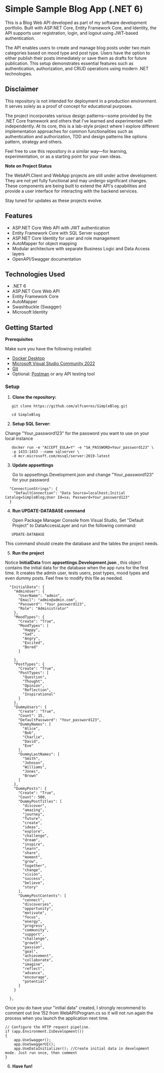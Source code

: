 # Simple Sample Blog App (.NET 6)

This is a Blog Web API developed as part of my software development portfolio. Built with ASP.NET Core, Entity Framework Core, and Identity, the API supports user registration, login, and logout using JWT-based authentication.

The API enables users to create and manage blog posts under two main categories based on mood type and post type. Users have the option to either publish their posts immediately or save them as drafts for future publication. This setup demonstrates essential features such as authentication, authorization, and CRUD operations using modern .NET technologies.

## Disclaimer
This repository is not intended for deployment in a production environment. It serves solely as a proof of concept for educational purposes.

The project incorporates various design patterns—some provided by the .NET Core framework and others that I’ve learned and experimented with independently. At its core, this is a lab-style project where I explore different implementation approaches for common functionalities such as authentication and authorization, TDD and design patterns like options pattern, strategy and others.

Feel free to use this repository in a similar way—for learning, experimentation, or as a starting point for your own ideas.

**Note on Project Status**

The WebAPI.Client and WebApp projects are still under active development. They are not yet fully functional and may undergo significant changes. These components are being built to extend the API's capabilities and provide a user interface for interacting with the backend services.

Stay tuned for updates as these projects evolve.

## Features

- ASP.NET Core Web API with JWT authentication
- Entity Framework Core with SQL Server support
- ASP.NET Core Identity for user and role management
- AutoMapper for object mapping
- Modular architecture with separate Business Logic and Data Access layers
- OpenAPI/Swagger documentation

## Technologies Used

- .NET 6
- ASP.NET Core Web API
- Entity Framework Core
- AutoMapper
- Swashbuckle (Swagger)
- Microsoft Identity

## Getting Started

**Prerequisites**

Make sure you have the following installed:

- [Docker Desktop](https://www.docker.com/products/docker-desktop/)
- [Microsoft Visual Studio Community 2022 ](https://visualstudio.microsoft.com/es/vs/community/)
- [Git](https://git-scm.com/)
- Optional: [Postman](https://www.postman.com/downloads/) or any API testing tool

### Setup

1. **Clone the repository:**

```
   git clone https://github.com/alfcanres/SimpleBlog.git

   cd SimpleBlog
```

2. **Setup SQL Server:**

Change "Your_password123" for the password you want to use on your local instance

```
   docker run -e "ACCEPT_EULA=Y" -e "SA_PASSWORD=Your_password123" \
   -p 1433:1433 --name sqlserver \
   -d mcr.microsoft.com/mssql/server:2019-latest
```

3. **Update appsettings**

   Go to appsettings.Development.json and change "Your_password123" for your password
```
  "ConnectionStrings": {
    "DefaultConnection": "Data Source=localhost;Initial Catalog=SimpleBlog;User Id=sa; Password=Your_password123"
  }
```

4. **Run UPDATE-DATABASE command**

   Open Package Manager Console from Visual Studio, Set "Default Project" to DataAccessLayer and run the following command:
```
   UPDATE-DATABASE
```
   This command should create the database and the tables the project needs. 
  
   
5. **Run the project**

Notice **InitialData** from **appsettings.Development.json** , this object contains the initial data for the database  when the app runs for the first time. It creates the admin user, tests users, post types, mood types and even dummy posts. Feel free to modify this file as needed. 
```
  "InitialData": {
    "AdminUser": {
      "UserName": "admin",
      "Email": "admin@admin.com",
      "Password": "Your_password123",
      "Role": "Administrator"
    },
    "MoodTypes": {
      "Create": "True",
      "MoodTypes": [
        "Happy",
        "Sad",
        "Angry",
        "Excited",
        "Bored"
      ]

    },
    "PostTypes": {
      "Create": "True",
      "PostTypes": [
        "Question",
        "Thought",
        "Opinion",
        "Reflection",
        "Inspirational"
      ]
    },
    "DummyUsers": {
      "Create": "True",
      "Count": 15,
      "DefaultPassword": "Your_password123",
      "DummyNames": [
        "Alice",
        "Bob",
        "Charlie",
        "David",
        "Eve"
      ],
      "DummyLastNames": [
        "Smith",
        "Johnson",
        "Williams",
        "Jones",
        "Brown"
      ]
    },
    "DummyPosts": {
      "Create": "True",
      "Count": 500,
      "DummyPostTitles": [
        "discover",
        "amazing",
        "journey",
        "future",
        "create",
        "ideas",
        "explore",
        "challenge",
        "dream",
        "inspire",
        "learn",
        "share",
        "moment",
        "grow",
        "together",
        "change",
        "vision",
        "success",
        "believe",
        "story"
      ],
      "DummyPostContents": [
        "connect",
        "discoveries",
        "opportunity",
        "motivate",
        "focus",
        "energy",
        "progress",
        "community",
        "support",
        "challenge",
        "growth",
        "passion",
        "goal",
        "achievement",
        "collaborate",
        "imagine",
        "reflect",
        "advance",
        "encourage",
        "potential"
      ]
    }

  },
```   
   
   
Once you do have your "initial data" created, I strongly recommend to comment out line  152 from WebAPI\Program.cs so it will not run again the process when you launch the application next time. 

```
// Configure the HTTP request pipeline.
if (app.Environment.IsDevelopment())
{
    app.UseSwagger();
    app.UseSwaggerUI();
    app.UseDataInitializer(); //Create initial data in development mode. Just run once, then comment
}
```

6. **Have fun!**
